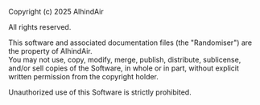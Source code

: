 Copyright (c) 2025 AlhindAir 

All rights reserved.

This software and associated documentation files (the "Randomiser") are the property of AlhindAir.  
You may not use, copy, modify, merge, publish, distribute, sublicense, and/or sell copies of the Software, in whole or in part, without explicit written permission from the copyright holder.  

Unauthorized use of this Software is strictly prohibited.
